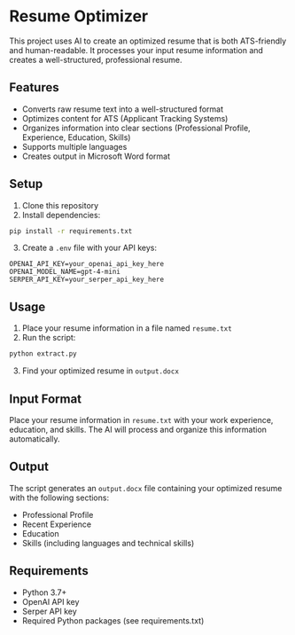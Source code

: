 # Resume Optimizer

This project uses AI to create an optimized resume that is both ATS-friendly and human-readable. It processes your input resume information and creates a well-structured, professional resume.

## Features

- Converts raw resume text into a well-structured format
- Optimizes content for ATS (Applicant Tracking Systems)
- Organizes information into clear sections (Professional Profile, Experience, Education, Skills)
- Supports multiple languages
- Creates output in Microsoft Word format

## Setup

1. Clone this repository
2. Install dependencies:
```bash
pip install -r requirements.txt
```
3. Create a `.env` file with your API keys:
```
OPENAI_API_KEY=your_openai_api_key_here
OPENAI_MODEL_NAME=gpt-4-mini
SERPER_API_KEY=your_serper_api_key_here
```

## Usage

1. Place your resume information in a file named `resume.txt`
2. Run the script:
```bash
python extract.py
```
3. Find your optimized resume in `output.docx`

## Input Format

Place your resume information in `resume.txt` with your work experience, education, and skills. The AI will process and organize this information automatically.

## Output

The script generates an `output.docx` file containing your optimized resume with the following sections:
- Professional Profile
- Recent Experience
- Education
- Skills (including languages and technical skills)

## Requirements

- Python 3.7+
- OpenAI API key
- Serper API key
- Required Python packages (see requirements.txt) 